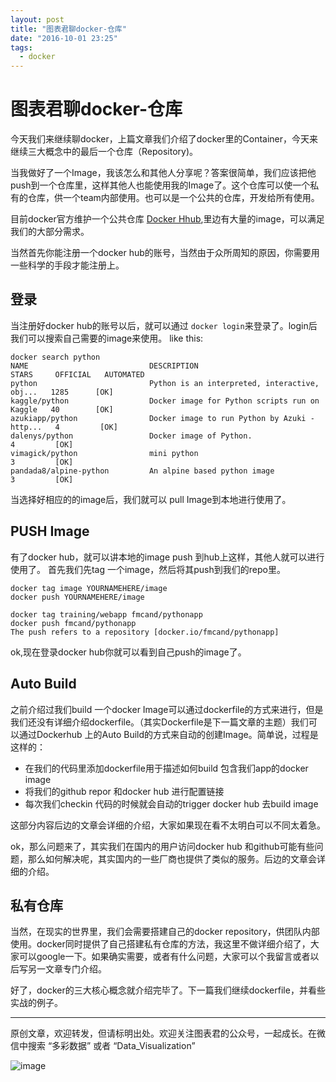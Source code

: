 ```yaml
---
layout: post
title: "图表君聊docker-仓库"
date: "2016-10-01 23:25"
tags:
  - docker
---
```


# 图表君聊docker-仓库
今天我们来继续聊docker，上篇文章我们介绍了docker里的Container，今天来继续三大概念中的最后一个仓库（Repository)。

当我做好了一个Image，我该怎么和其他人分享呢？答案很简单，我们应该把他push到一个仓库里，这样其他人也能使用我的Image了。这个仓库可以使一个私有的仓库，供一个team内部使用。也可以是一个公共的仓库，开发给所有使用。

目前docker官方维护一个公共仓库 [Docker Hhub](https://hub.docker.com/),里边有大量的image，可以满足我们的大部分需求。

当然首先你能注册一个docker hub的账号，当然由于众所周知的原因，你需要用一些科学的手段才能注册上。

## 登录
当注册好docker hub的账号以后，就可以通过 ```docker login```来登录了。login后我们可以搜索自己需要的image来使用。
like this:

```
docker search python
NAME                           DESCRIPTION                                     STARS     OFFICIAL   AUTOMATED
python                         Python is an interpreted, interactive, obj...   1285      [OK]
kaggle/python                  Docker image for Python scripts run on Kaggle   40        [OK]         
azukiapp/python                Docker image to run Python by Azuki - http...   4         [OK]         
dalenys/python                 Docker image of Python.                         4         [OK]       
vimagick/python                mini python                                     3         [OK]      
pandada8/alpine-python         An alpine based python image                    3         [OK]     
```

当选择好相应的的image后，我们就可以 pull Image到本地进行使用了。

## PUSH Image
有了docker hub，就可以讲本地的image push 到hub上这样，其他人就可以进行使用了。
首先我们先tag 一个image，然后将其push到我们的repo里。

```
docker tag image YOURNAMEHERE/image
docker push YOURNAMEHERE/image
```

```
docker tag training/webapp fmcand/pythonapp
docker push fmcand/pythonapp
The push refers to a repository [docker.io/fmcand/pythonapp]
```
ok,现在登录docker hub你就可以看到自己push的image了。


## Auto Build
之前介绍过我们build 一个docker Image可以通过dockerfile的方式来进行，但是我们还没有详细介绍dockerfile。（其实Dockerfile是下一篇文章的主题）我们可以通过Dockerhub 上的Auto Build的方式来自动的创建Image。简单说，过程是这样的：

* 在我们的代码里添加dockerfile用于描述如何build 包含我们app的docker image
* 将我们的github repor 和docker hub 进行配置链接
* 每次我们checkin 代码的时候就会自动的trigger docker hub 去build image

这部分内容后边的文章会详细的介绍，大家如果现在看不太明白可以不同太着急。

ok，那么问题来了，其实我们在国内的用户访问docker hub 和github可能有些问题，那么如何解决呢，其实国内的一些厂商也提供了类似的服务。后边的文章会详细的介绍。

## 私有仓库
当然，在现实的世界里，我们会需要搭建自己的docker repository，供团队内部使用。docker同时提供了自己搭建私有仓库的方法，我这里不做详细介绍了，大家可以google一下。如果确实需要，或者有什么问题，大家可以个我留言或者以后写另一文章专门介绍。

好了，docker的三大核心概念就介绍完毕了。下一篇我们继续dockerfile，并看些实战的例子。

------

原创文章，欢迎转发，但请标明出处。欢迎关注图表君的公众号，一起成长。在微信中搜索 “多彩数据” 或者 “Data_Visualization”


![image]({{url}}/resources/img/wechat.jpg)







